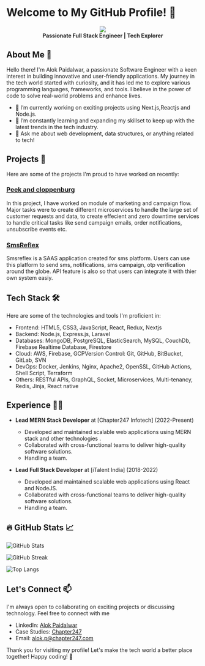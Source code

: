 # Welcome to My GitHub Profile! 👋

<p align="center">
  <img src="https://images.weserv.nl/?url=https://raw.githubusercontent.com/alok-c247/alokp247/main/image.jpg?usp=drive_link?v=4&h=300&w=300&fit=cover&mask=circle" />
  <br />
  <b>Passionate Full Stack Engineer | Tech Explorer</b>
</p>

## About Me 🚀

Hello there! I'm Alok Paidalwar, a passionate Software Engineer with a keen interest in building innovative and user-friendly applications. My journey in the tech world started with curiosity, and it has led me to explore various programming languages, frameworks, and tools. I believe in the power of code to solve real-world problems and enhance lives.

- 🔭 I’m currently working on exciting projects using Next.js,Reactjs and Node.js.
- 🌱 I’m constantly learning and expanding my skillset to keep up with the latest trends in the tech industry.
- 💬 Ask me about web development, data structures, or anything related to tech!

## Projects 🚀

Here are some of the projects I'm proud to have worked on recently:

### [Peek and cloppenburg](https://www.peek-cloppenburg.com/)

In this project, I have worked on module of marketing and campaign flow. Major tasks were to create different microservices to handle the large set of customer requests and data, to create effecient and zero downtime services to handle critical tasks like send campaign emails, order notifications, unsubscribe events etc.

### [SmsReflex](https://smsreflex.com)

Smsreflex is a SAAS application created for sms platform. Users can use this platform to send sms, notifications, sms campaign, otp verification around the globe. API feature is also so that users can integrate it with thier own system easiy.

## Tech Stack 🛠️

Here are some of the technologies and tools I'm proficient in:

- Frontend: HTML5, CSS3, JavaScript, React, Redux, Nextjs
- Backend: Node.js, Express.js, Laravel
- Databases: MongoDB, PostgreSQL, ElasticSearch, MySQL, CouchDb, Firebase Realtime Database, Firestore
- Cloud: AWS, Firebase, GCPVersion Control: Git, GitHub, BitBucket, GitLab, SVN
- DevOps: Docker, Jenkins, Nginx, Apache2, OpenSSL, GitHub Actions, Shell Script, Terraform
- Others: RESTful APIs, GraphQL, Socket, Microservices, Multi-tenancy, Redis, Jinja, React native

## Experience 👨‍💻
- **Lead MERN Stack Developer** at [Chapter247 Infotech] (2022-Present)
   - Developed and maintained scalable web applications using MERN stack and other technologies .
   - Collaborated with cross-functional teams to deliver high-quality software solutions.
   - Handling a team.

- **Lead Full Stack Developer** at [iTalent India] (2018-2022)
   - Developed and maintained scalable web applications using React and NodeJS.
   - Collaborated with cross-functional teams to deliver high-quality software solutions.
   - Handling a team.

## 🔥 GitHub Stats 📈

![GitHub Stats](https://github-readme-stats.vercel.app/api?username=alok-c247&show_icons=true&theme=radical)

![GitHub Streak](http://github-readme-streak-stats.herokuapp.com?user=alok-c247&theme=dark&background=000000)

![Top Langs](https://github-readme-stats.vercel.app/api/top-langs/?username=alok-c247&layout=compact&theme=vision-friendly-dark)

## Let's Connect 📫
I'm always open to collaborating on exciting projects or discussing technology. Feel free to connect with me

- LinkedIn: [Alok Paidalwar](https://in.linkedin.com/in/alok-paidalwar-b4b89b11b)
- Case Studies: [Chapter247](https://www.chapter247.com/case-studies/)
- Email: alok.p@chapter247.com

Thank you for visiting my profile! Let's make the tech world a better place together! Happy coding! 🚀
